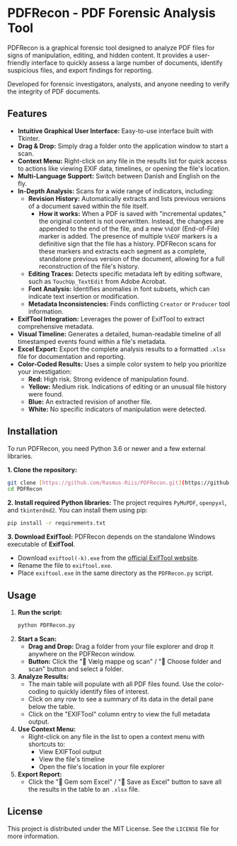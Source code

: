 # PDFRecon - PDF Forensic Analysis Tool

PDFRecon is a graphical forensic tool designed to analyze PDF files for signs of manipulation, editing, and hidden content. It provides a user-friendly interface to quickly assess a large number of documents, identify suspicious files, and export findings for reporting.

Developed for forensic investigators, analysts, and anyone needing to verify the integrity of PDF documents.

## Features

* **Intuitive Graphical User Interface:** Easy-to-use interface built with Tkinter.
* **Drag & Drop:** Simply drag a folder onto the application window to start a scan.
* **Context Menu:** Right-click on any file in the results list for quick access to actions like viewing EXIF data, timelines, or opening the file's location.
* **Multi-Language Support:** Switch between Danish and English on the fly.
* **In-Depth Analysis:** Scans for a wide range of indicators, including:
    * **Revision History:** Automatically extracts and lists previous versions of a document saved within the file itself.
        * **How it works:** When a PDF is saved with "incremental updates," the original content is not overwritten. Instead, the changes are appended to the end of the file, and a new `%%EOF` (End-of-File) marker is added. The presence of multiple `%%EOF` markers is a definitive sign that the file has a history. PDFRecon scans for these markers and extracts each segment as a complete, standalone previous version of the document, allowing for a full reconstruction of the file's history.
    * **Editing Traces:** Detects specific metadata left by editing software, such as `TouchUp_TextEdit` from Adobe Acrobat.
    * **Font Analysis:** Identifies anomalies in font subsets, which can indicate text insertion or modification.
    * **Metadata Inconsistencies:** Finds conflicting `Creator` or `Producer` tool information.
* **ExifTool Integration:** Leverages the power of ExifTool to extract comprehensive metadata.
* **Visual Timeline:** Generates a detailed, human-readable timeline of all timestamped events found within a file's metadata.
* **Excel Export:** Export the complete analysis results to a formatted `.xlsx` file for documentation and reporting.
* **Color-Coded Results:** Uses a simple color system to help you prioritize your investigation:
    * **Red:** High risk. Strong evidence of manipulation found.
    * **Yellow:** Medium risk. Indications of editing or an unusual file history were found.
    * **Blue:** An extracted revision of another file.
    * **White:** No specific indicators of manipulation were detected.

## Installation

To run PDFRecon, you need Python 3.6 or newer and a few external libraries.

**1. Clone the repository:**
```bash
git clone [https://github.com/Rasmus-Riis/PDFRecon.git](https://github.com/Rasmus-Riis/PDFRecon.git)
cd PDFRecon
```

**2. Install required Python libraries:**
The project requires `PyMuPDF`, `openpyxl`, and `tkinterdnd2`. You can install them using pip:
```bash
pip install -r requirements.txt
```

**3. Download ExifTool:**
PDFRecon depends on the standalone Windows executable of **ExifTool**.

* Download `exiftool(-k).exe` from the [official ExifTool website](https://exiftool.org/).
* Rename the file to `exiftool.exe`.
* Place `exiftool.exe` in the same directory as the `PDFRecon.py` script.

## Usage

1.  **Run the script:**
    ```bash
    python PDFRecon.py
    ```
2.  **Start a Scan:**
    * **Drag and Drop:** Drag a folder from your file explorer and drop it anywhere on the PDFRecon window.
    * **Button:** Click the "📁 Vælg mappe og scan" / "📁 Choose folder and scan" button and select a folder.
3.  **Analyze Results:**
    * The main table will populate with all PDF files found. Use the color-coding to quickly identify files of interest.
    * Click on any row to see a summary of its data in the detail pane below the table.
    * Click on the "EXIFTool" column entry to view the full metadata output.
4.  **Use Context Menu:**
    * Right-click on any file in the list to open a context menu with shortcuts to:
        * View EXIFTool output
        * View the file's timeline
        * Open the file's location in your file explorer
5.  **Export Report:**
    * Click the "💾 Gem som Excel" / "💾 Save as Excel" button to save all the results in the table to an `.xlsx` file.

## License

This project is distributed under the MIT License. See the `LICENSE` file for more information.
